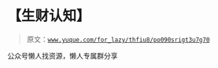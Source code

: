 # 【生财认知】

> 原文：[`www.yuque.com/for_lazy/thfiu8/po090srigt3u7g70`](https://www.yuque.com/for_lazy/thfiu8/po090srigt3u7g70)

<ne-p id="u40e4d2d7" data-lake-id="u40e4d2d7"><ne-text id="uba311e89">公众号懒人找资源，懒人专属群分享</ne-text></ne-p>